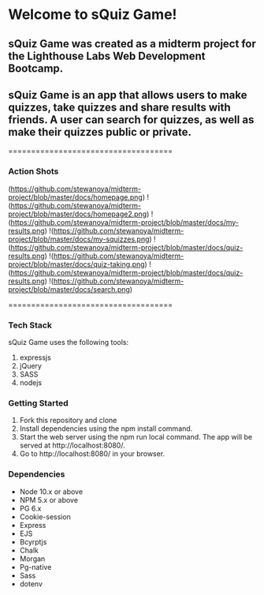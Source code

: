 # Welcome to sQuiz Game!

## sQuiz Game was created as a midterm project for the Lighthouse Labs Web Development Bootcamp.

##  sQuiz Game is an app that allows users to make quizzes, take quizzes and share results with friends. A user can search for quizzes, as well as make their quizzes public or private.

====================================

### Action Shots

(https://github.com/stewanoya/midterm-project/blob/master/docs/homepage.png)
!(https://github.com/stewanoya/midterm-project/blob/master/docs/homepage2.png)
!(https://github.com/stewanoya/midterm-project/blob/master/docs/my-results.png)
!(https://github.com/stewanoya/midterm-project/blob/master/docs/my-squizzes.png)
!(https://github.com/stewanoya/midterm-project/blob/master/docs/quiz-results.png)
!(https://github.com/stewanoya/midterm-project/blob/master/docs/quiz-taking.png)
!(https://github.com/stewanoya/midterm-project/blob/master/docs/quiz-results.png)
!(https://github.com/stewanoya/midterm-project/blob/master/docs/search.png)


====================================

### Tech Stack

sQuiz Game uses the following tools:

1. expressjs
2. jQuery
3. SASS
4. nodejs

### Getting Started

1. Fork this repository and clone
2. Install dependencies using the npm install command.
3. Start the web server using the npm run local command. The app will   be served at http://localhost:8080/.
4. Go to http://localhost:8080/ in your browser.

### Dependencies

- Node 10.x or above
- NPM 5.x or above
- PG 6.x
- Cookie-session
- Express
- EJS
- Bcyrptjs
- Chalk
- Morgan
- Pg-native
- Sass
- dotenv
